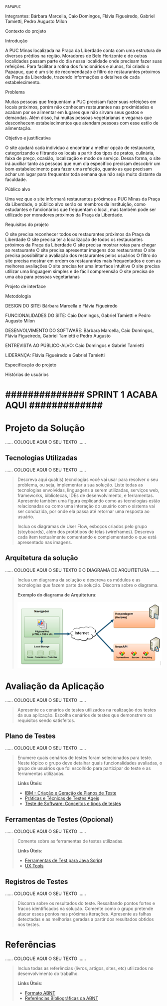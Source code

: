     PAPAPUC

Integrantes: Bárbara Marcella, Caio Domingos, Flávia Figueiredo, Gabriel Tamietti, Pedro Augusto Milon



Contexto do projeto

Introdução

  A PUC Minas localizada na Praça da Liberdade conta com uma estrutura de diversos prédios na região. Moradores de Belo Horizonte e de outras localidades passam parte do dia nessa localidade onde precisam fazer suas refeições. Para facilitar a rotina dos funcionários e alunos, foi criado o Papapuc, que é um site de recomendação e filtro de restaurantes próximos da Praça da Liberdade, trazendo informações e detalhes de cada estabelecimento.
 
Problema

  Muitas pessoas que frequentam a PUC precisam fazer suas refeições em locais próximos, porém não conhecem restaurantes nas proximidades e acabam por se alimentar em lugares que não sirvam seus gostos e demandas. Além disso, há muitas pessoas vegetarianas e veganas que desconhecem estabelecimentos que atendam pessoas com esse estilo de alimentação.


Objetivo e justificativa
 
 O site ajudará cada indivíduo a encontrar a melhor opção de restaurante, categorizando e filtrando os locais a partir dos tipos de pratos, culinária, faixa de preço, ocasião, localização e modo de serviço. Dessa forma, o site irá auxiliar tanto as pessoas que num dia específico precisam descobrir um bom estabelecimento para fazer uma refeição, quanto as que precisam achar um lugar para frequentar toda semana que não seja muito distante da faculdade.


Público alvo
 
  Uma vez que o site informará restaurantes próximos a PUC Minas da Praça da Liberdade, o público alvo serão os membros da instituição, como estudantes e funcionários que frequentam o local, mas também pode ser utilizado por moradores próximos da Praça da Liberdade.


Requisitos do projeto

O site precisa reconhecer todos os restaurantes próximos da Praça da Liberdade
O site precisa ter a localização de todos os restaurantes próximos da Praça da Liberdade
O site precisa mostrar rotas para chegar ao restaurante 
O site precisa apresentar imagens dos restaurantes
O site precisa possibilitar a avaliação dos restaurantes pelos usuários
O filtro do site precisa mostrar em ordem os restaurantes mais frequentados e com as melhores avaliações 
O site precisa ter uma interface intuitiva
O site precisa utilizar uma linguagem simples e de fácil compreensão
O site precisa de uma aba para pessoas vegetarianas




Projeto de interface

Metodologia

DESIGN DO SITE: Bárbara Marcella e Flávia Figueiredo

FUNCIONALIDADES DO SITE: Caio Domingos, Gabriel Tamietti e Pedro Augusto Milon

DESENVOLVIMENTO DO SOFTWARE: Bárbara Marcella, Caio Domingos, Flávia Figueiredo, Gabriel Tamietti e Pedro Augusto

ENTREVISTA AO PÚBLICO-ALVO: Caio Domingos e Gabriel Tamietti

LIDERANÇA: Flávia Figueiredo e Gabriel Tamietti


Especificação do projeto

Histórias de usuários


# **############## SPRINT 1 ACABA AQUI #############**


# Projeto da Solução

......  COLOQUE AQUI O SEU TEXTO ......

## Tecnologias Utilizadas

......  COLOQUE AQUI O SEU TEXTO ......

> Descreva aqui qual(is) tecnologias você vai usar para resolver o seu
> problema, ou seja, implementar a sua solução. Liste todas as
> tecnologias envolvidas, linguagens a serem utilizadas, serviços web,
> frameworks, bibliotecas, IDEs de desenvolvimento, e ferramentas.
> Apresente também uma figura explicando como as tecnologias estão
> relacionadas ou como uma interação do usuário com o sistema vai ser
> conduzida, por onde ela passa até retornar uma resposta ao usuário.
> 
> Inclua os diagramas de User Flow, esboços criados pelo grupo
> (stoyboards), além dos protótipos de telas (wireframes). Descreva cada
> item textualmente comentando e complementando o que está apresentado
> nas imagens.

## Arquitetura da solução

......  COLOQUE AQUI O SEU TEXTO E O DIAGRAMA DE ARQUITETURA .......

> Inclua um diagrama da solução e descreva os módulos e as tecnologias
> que fazem parte da solução. Discorra sobre o diagrama.
> 
> **Exemplo do diagrama de Arquitetura**:
> 
> ![Exemplo de Arquitetura](images/arquitetura-exemplo.png)


# Avaliação da Aplicação

......  COLOQUE AQUI O SEU TEXTO ......

> Apresente os cenários de testes utilizados na realização dos testes da
> sua aplicação. Escolha cenários de testes que demonstrem os requisitos
> sendo satisfeitos.

## Plano de Testes

......  COLOQUE AQUI O SEU TEXTO ......

> Enumere quais cenários de testes foram selecionados para teste. Neste
> tópico o grupo deve detalhar quais funcionalidades avaliadas, o grupo
> de usuários que foi escolhido para participar do teste e as
> ferramentas utilizadas.
> 
> **Links Úteis**:
> - [IBM - Criação e Geração de Planos de Teste](https://www.ibm.com/developerworks/br/local/rational/criacao_geracao_planos_testes_software/index.html)
> - [Práticas e Técnicas de Testes Ágeis](http://assiste.serpro.gov.br/serproagil/Apresenta/slides.pdf)
> -  [Teste de Software: Conceitos e tipos de testes](https://blog.onedaytesting.com.br/teste-de-software/)

## Ferramentas de Testes (Opcional)

......  COLOQUE AQUI O SEU TEXTO ......

> Comente sobre as ferramentas de testes utilizadas.
> 
> **Links Úteis**:
> - [Ferramentas de Test para Java Script](https://geekflare.com/javascript-unit-testing/)
> - [UX Tools](https://uxdesign.cc/ux-user-research-and-user-testing-tools-2d339d379dc7)

## Registros de Testes

......  COLOQUE AQUI O SEU TEXTO ......

> Discorra sobre os resultados do teste. Ressaltando pontos fortes e
> fracos identificados na solução. Comente como o grupo pretende atacar
> esses pontos nas próximas iterações. Apresente as falhas detectadas e
> as melhorias geradas a partir dos resultados obtidos nos testes.


# Referências

......  COLOQUE AQUI O SEU TEXTO ......

> Inclua todas as referências (livros, artigos, sites, etc) utilizados
> no desenvolvimento do trabalho.
> 
> **Links Úteis**:
> - [Formato ABNT](https://www.normastecnicas.com/abnt/trabalhos-academicos/referencias/)
> - [Referências Bibliográficas da ABNT](https://comunidade.rockcontent.com/referencia-bibliografica-abnt/)